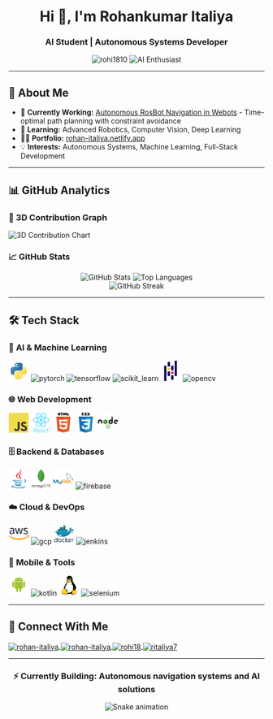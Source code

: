 <h1 align="center">Hi 👋, I'm Rohankumar Italiya</h1>
<h3 align="center">AI Student | Autonomous Systems Developer</h3>

<p align="center">
  <img src="https://komarev.com/ghpvc/?username=rohi1810&label=Profile%20views&color=0e75b6&style=flat" alt="rohi1810" />
  <img src="https://img.shields.io/badge/AI-ML%20Enthusiast-FF6B6B?style=flat&logo=ai&logoColor=white" alt="AI Enthusiast" />
</p>

---

## 🚀 About Me

- 🔭 **Currently Working:** [Autonomous RosBot Navigation in Webots](https://github.com/rohi1810/ROSbotWebots) - Time-optimal path planning with constraint avoidance
- 🌱 **Learning:** Advanced Robotics, Computer Vision, Deep Learning
- 👨‍💻 **Portfolio:** [rohan-italiya.netlify.app](https://rohan-italiya.netlify.app/)
- 💡 **Interests:** Autonomous Systems, Machine Learning, Full-Stack Development

---

## 📊 GitHub Analytics

### 🎯 3D Contribution Graph
![3D Contribution Chart](https://github-profile-3d-contrib.vercel.app/api?username=rohi1810&theme=radical)

### 📈 GitHub Stats
<div align="center">
  <img height="180em" src="https://github-readme-stats.vercel.app/api?username=rohi1810&show_icons=true&theme=radical&include_all_commits=true&count_private=true&hide_border=true" alt="GitHub Stats" />
  <img height="180em" src="https://github-readme-stats.vercel.app/api/top-langs/?username=rohi1810&layout=compact&theme=radical&langs_count=8&hide_border=true" alt="Top Languages" />
</div>

<div align="center">
  <img src="https://github-readme-streak-stats.herokuapp.com/?user=rohi1810&theme=radical&hide_border=true" alt="GitHub Streak" />
</div>

---

## 🛠️ Tech Stack

### 🤖 **AI & Machine Learning**
<p align="left">
  <img src="https://raw.githubusercontent.com/devicons/devicon/master/icons/python/python-original.svg" alt="python" width="40" height="40"/>
  <img src="https://www.vectorlogo.zone/logos/pytorch/pytorch-icon.svg" alt="pytorch" width="40" height="40"/>
  <img src="https://www.vectorlogo.zone/logos/tensorflow/tensorflow-icon.svg" alt="tensorflow" width="40" height="40"/>
  <img src="https://upload.wikimedia.org/wikipedia/commons/0/05/Scikit_learn_logo_small.svg" alt="scikit_learn" width="40" height="40"/>
  <img src="https://raw.githubusercontent.com/devicons/devicon/2ae2a900d2f041da66e950e4d48052658d850630/icons/pandas/pandas-original.svg" alt="pandas" width="40" height="40"/>
  <img src="https://www.vectorlogo.zone/logos/opencv/opencv-icon.svg" alt="opencv" width="40" height="40"/>
</p>

### 🌐 **Web Development**
<p align="left">
  <img src="https://raw.githubusercontent.com/devicons/devicon/master/icons/javascript/javascript-original.svg" alt="javascript" width="40" height="40"/>
  <img src="https://raw.githubusercontent.com/devicons/devicon/master/icons/react/react-original-wordmark.svg" alt="react" width="40" height="40"/>
  <img src="https://raw.githubusercontent.com/devicons/devicon/master/icons/html5/html5-original-wordmark.svg" alt="html5" width="40" height="40"/>
  <img src="https://raw.githubusercontent.com/devicons/devicon/master/icons/css3/css3-original-wordmark.svg" alt="css3" width="40" height="40"/>
  <img src="https://raw.githubusercontent.com/devicons/devicon/master/icons/nodejs/nodejs-original-wordmark.svg" alt="nodejs" width="40" height="40"/>
</p>

### 🗄️ **Backend & Databases**
<p align="left">
  <img src="https://raw.githubusercontent.com/devicons/devicon/master/icons/java/java-original.svg" alt="java" width="40" height="40"/>
  <img src="https://raw.githubusercontent.com/devicons/devicon/master/icons/mongodb/mongodb-original-wordmark.svg" alt="mongodb" width="40" height="40"/>
  <img src="https://raw.githubusercontent.com/devicons/devicon/master/icons/mysql/mysql-original-wordmark.svg" alt="mysql" width="40" height="40"/>
  <img src="https://www.vectorlogo.zone/logos/firebase/firebase-icon.svg" alt="firebase" width="40" height="40"/>
</p>

### ☁️ **Cloud & DevOps**
<p align="left">
  <img src="https://raw.githubusercontent.com/devicons/devicon/master/icons/amazonwebservices/amazonwebservices-original-wordmark.svg" alt="aws" width="40" height="40"/>
  <img src="https://www.vectorlogo.zone/logos/google_cloud/google_cloud-icon.svg" alt="gcp" width="40" height="40"/>
  <img src="https://raw.githubusercontent.com/devicons/devicon/master/icons/docker/docker-original-wordmark.svg" alt="docker" width="40" height="40"/>
  <img src="https://www.vectorlogo.zone/logos/jenkins/jenkins-icon.svg" alt="jenkins" width="40" height="40"/>
</p>

### 📱 **Mobile & Tools**
<p align="left">
  <img src="https://raw.githubusercontent.com/devicons/devicon/master/icons/android/android-original-wordmark.svg" alt="android" width="40" height="40"/>
  <img src="https://www.vectorlogo.zone/logos/kotlinlang/kotlinlang-icon.svg" alt="kotlin" width="40" height="40"/>
  <img src="https://raw.githubusercontent.com/devicons/devicon/master/icons/linux/linux-original.svg" alt="linux" width="40" height="40"/>
  <img src="https://raw.githubusercontent.com/detain/svg-logos/780f25886640cef088af994181646db2f6b1a3f8/svg/selenium-logo.svg" alt="selenium" width="40" height="40"/>
</p>

---

## 🤝 Connect With Me

<p align="left">
  <a href="https://linkedin.com/in/rohan-italiya" target="blank">
    <img align="center" src="https://raw.githubusercontent.com/rahuldkjain/github-profile-readme-generator/master/src/images/icons/Social/linked-in-alt.svg" alt="rohan-italiya" height="30" width="40" />
  </a>
  <a href="https://stackoverflow.com/users/rohan-italiya" target="blank">
    <img align="center" src="https://raw.githubusercontent.com/rahuldkjain/github-profile-readme-generator/master/src/images/icons/Social/stack-overflow.svg" alt="rohan-italiya" height="30" width="40" />
  </a>
  <a href="https://kaggle.com/rohi18" target="blank">
    <img align="center" src="https://raw.githubusercontent.com/rahuldkjain/github-profile-readme-generator/master/src/images/icons/Social/kaggle.svg" alt="rohi18" height="30" width="40" />
  </a>
  <a href="https://www.hackerrank.com/ritaliya7" target="blank">
    <img align="center" src="https://raw.githubusercontent.com/rahuldkjain/github-profile-readme-generator/master/src/images/icons/Social/hackerrank.svg" alt="ritaliya7" height="30" width="40" />
  </a>
</p>

---

<div align="center">
  
### ⚡ **Currently Building:** Autonomous navigation systems and AI solutions
  
![Snake animation](https://github.com/rohi1810/rohi1810/blob/output/github-contribution-grid-snake.svg)

</div>
